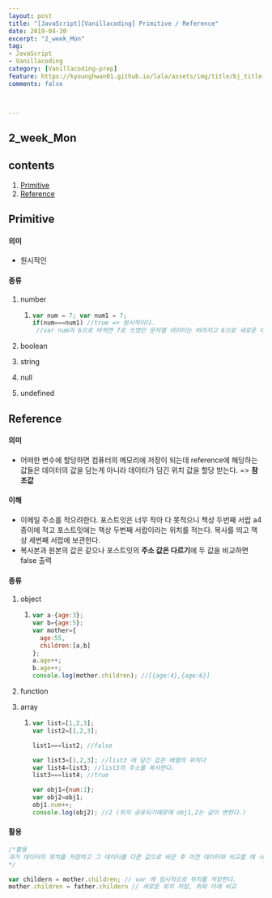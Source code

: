```yaml
---
layout: post
title: "[JavaScript][Vanillacoding] Primitive / Reference"
date: 2019-04-30
excerpt: "2_week_Mon"
tag:
- JavaScript
- Vanillacoding
category: [Vanillacoding-prep]
feature: https://kyounghwan01.github.io/lala/assets/img/title/bj_title.jpg
comments: false



---
```


## 2_week_Mon

## contents

1. [Primitive](#Primitive)
2. [Reference](#Reference)

## Primitive

#### 의미 

- 원시적인

#### 종류

1. number 

   1. ```js
      var num = 7; var num1 = 7;
      if(num===num1) //true => 원시적이다.
       //var num이 6으로 바뀌면 7로 쓰였던 문자열 데이터는 버려지고 6으로 새로운 데이터가 만들어 진다.
      ```

2. boolean

3. string

4. null

5. undefined

## Reference

#### 의미 

- 어떠한 변수에 할당하면 컴퓨터의 메모리에 저장이 되는데 reference에 해당하는 값들은 데이터의 값을 담는게 아니라 데이터가 담긴 위치 값을 할당 받는다. => **참조값** 

#### 이해 

-  이메일 주소를 적으려한다. 포스트잇은 너무 작아 다 못적으니 책상 두번째 서랍 a4종이에 적고 포스트잇에는 책상 두번째 서랍이라는 위치를 적는다. 복사를 띄고 책상 세번째 서랍에 보관한다.
  - 복사본과 원본의 값은 같으나 포스트잇의 **주소 값은 다르기**에 두 값을 비교하면 false 출력

#### 종류

1. object

   1. ```javascript
      var a-{age:3};
      var b={age:5};
      var mother={
      	age:55,
      	children:[a,b]
      };
      a.age++;
      b.age++;
      console.log(mother.children); //[{age:4},{age:6}]
      ```

2. function

3. array

   1. ```js
      var list=[1,2,3]; 
      var list2=[1,2,3];
      
      list1===list2; //false
      
      var list3=[1,2,3]; //list3 에 담긴 값은 배열의 위치다
      var list4=list3; //list3의 주소를 복사한다.
      list3===list4; //true 
      
      var obj1={num:1};
      var obj2=obj1;
      obj1.num++;
      console.log(obj2); //2 (위치 공유되기때문에 obj1,2는 같이 변한다.)
      ```

#### 활용

```js
/*활용
과거 데이터의 위치를 저장하고 그 데이터를 다른 값으로 바꾼 후 이전 데이터와 비교할 때 사용한다.
*/

var childern = mother.children; // var 에 임시적으로 위치를 저장한다.
mother.children = father.childern // 새로운 위치 저장, 위와 아래 비교
```

